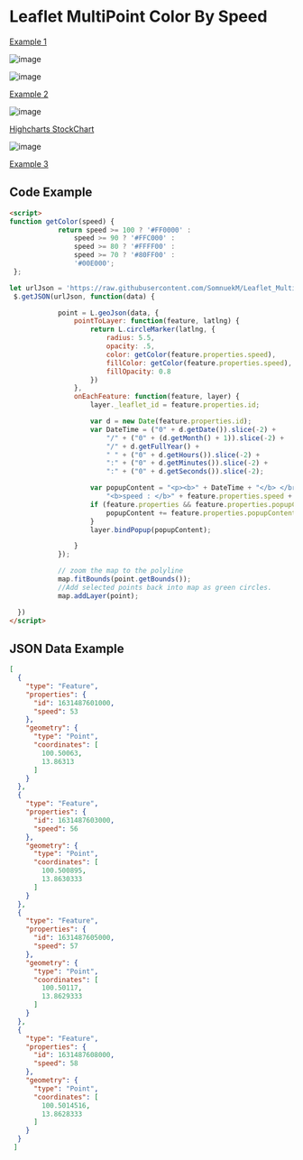 # Leaflet MultiPoint Color By Speed

[Example 1](https://somnuekm.github.io/Leaflet_MultiPoint-Color-By-Speed/multiPointColorBySpeed.html)

![image](https://user-images.githubusercontent.com/58202287/133973903-a3995d23-4bc5-4ebc-ae7d-e60cf7b00eee.png)

![image](https://user-images.githubusercontent.com/58202287/133974079-1fe26a34-c4f4-4bb7-8739-dd670e038192.png)

[Example 2](https://somnuekm.github.io/Leaflet_MultiPoint-Color-By-Speed/MultiPointColorBySpeedInput.html)

![image](https://user-images.githubusercontent.com/58202287/134484140-c76500e4-1d1f-4e07-ba4d-adaedf89106c.png)

[Highcharts StockChart](https://somnuekm.github.io/Leaflet_MultiPoint-Color-By-Speed/speedChart.html)

![image](https://user-images.githubusercontent.com/58202287/134884807-e7350f4e-b1c5-45f3-8ecc-0260c5dcec5a.png)

[Example 3](https://somnuekm.github.io/Leaflet_MultiPoint-Color-By-Speed/MultiPointColorBySpeed_CalculateSpeed.html)

## Code Example

```html
<script>
function getColor(speed) {
            return speed >= 100 ? '#FF0000' :
                speed >= 90 ? '#FFC000' :
                speed >= 80 ? '#FFFF00' :
                speed >= 70 ? '#80FF00' :
                '#00E000';
 };

let urlJson = 'https://raw.githubusercontent.com/SomnuekM/Leaflet_MultiPoint-Color-By-Speed/main/dataJson/demo.json';
 $.getJSON(urlJson, function(data) {

            point = L.geoJson(data, {
                pointToLayer: function(feature, latlng) {
                    return L.circleMarker(latlng, {
                        radius: 5.5,
                        opacity: .5,
                        color: getColor(feature.properties.speed),
                        fillColor: getColor(feature.properties.speed),
                        fillOpacity: 0.8
                    })
                },
                onEachFeature: function(feature, layer) {
                    layer._leaflet_id = feature.properties.id;

                    var d = new Date(feature.properties.id);
                    var DateTime = ("0" + d.getDate()).slice(-2) +
                        "/" + ("0" + (d.getMonth() + 1)).slice(-2) +
                        "/" + d.getFullYear() +
                        " " + ("0" + d.getHours()).slice(-2) +
                        ":" + ("0" + d.getMinutes()).slice(-2) + 
                        ":" + ("0" + d.getSeconds()).slice(-2);

                    var popupContent = "<p><b>" + DateTime + "</b> </br>" +
                        "<b>speed : </b>" + feature.properties.speed + "</br>";
                    if (feature.properties && feature.properties.popupContent) {
                        popupContent += feature.properties.popupContent;
                    }
                    layer.bindPopup(popupContent);

                }
            });

            // zoom the map to the polyline
            map.fitBounds(point.getBounds());
            //Add selected points back into map as green circles.
            map.addLayer(point);

  })
</script>
```

## JSON Data Example 
```json
[
  {
    "type": "Feature",
    "properties": {
      "id": 1631487601000,
      "speed": 53
    },
    "geometry": {
      "type": "Point",
      "coordinates": [
        100.50063,
        13.86313
      ]
    }
  },
  {
    "type": "Feature",
    "properties": {
      "id": 1631487603000,
      "speed": 56
    },
    "geometry": {
      "type": "Point",
      "coordinates": [
        100.500895,
        13.8630333
      ]
    }
  },
  {
    "type": "Feature",
    "properties": {
      "id": 1631487605000,
      "speed": 57
    },
    "geometry": {
      "type": "Point",
      "coordinates": [
        100.50117,
        13.8629333
      ]
    }
  },
  {
    "type": "Feature",
    "properties": {
      "id": 1631487608000,
      "speed": 58
    },
    "geometry": {
      "type": "Point",
      "coordinates": [
        100.5014516,
        13.8628333
      ]
    }
  }
 ]
```

